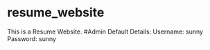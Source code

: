 # resume_website

This is a Resume Website.
#Admin Default Details:
Username: sunny
Password: sunny

